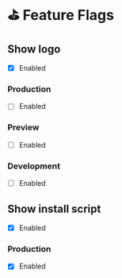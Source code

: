 # ⛳️ Feature Flags

## Show logo

- [x] Enabled

### Production

- [ ] Enabled

### Preview

- [ ] Enabled

### Development

- [ ] Enabled

## Show install script

- [x] Enabled

### Production

- [x] Enabled
